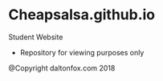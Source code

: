 # Cheapsalsa.github.io

Student Website

- Repository for viewing purposes only 

@Copyright daltonfox.com 2018
